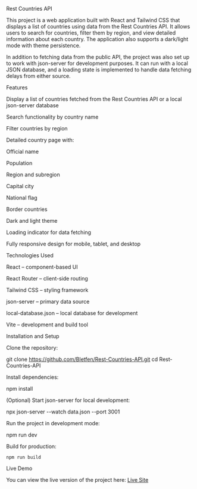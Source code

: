 Rest Countries API

This project is a web application built with React and Tailwind CSS that displays a list of countries using data from the Rest Countries API.
It allows users to search for countries, filter them by region, and view detailed information about each country. The application also supports a dark/light mode with theme persistence.

In addition to fetching data from the public API, the project was also set up to work with json-server for development purposes. It can run with a local JSON database, and a loading state is implemented to handle data fetching delays from either source.

Features

Display a list of countries fetched from the Rest Countries API or a local json-server database

Search functionality by country name

Filter countries by region

Detailed country page with:

Official name

Population

Region and subregion

Capital city

National flag

Border countries

Dark and light theme

Loading indicator for data fetching

Fully responsive design for mobile, tablet, and desktop

Technologies Used

React – component-based UI

React Router – client-side routing

Tailwind CSS – styling framework

json-server – primary data source

local-database.json – local database for development

Vite – development and build tool

Installation and Setup

Clone the repository:

git clone https://github.com/Bletfen/Rest-Countries-API.git
cd Rest-Countries-API

Install dependencies:

npm install

(Optional) Start json-server for local development:

npx json-server --watch data.json --port 3001

Run the project in development mode:

npm run dev

Build for production:

    npm run build

Live Demo

You can view the live version of the project here:
[Live Site](https://rest-countries-api-eta-blue.vercel.app/)
